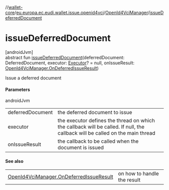 //[wallet-core](../../../index.md)/[eu.europa.ec.eudi.wallet.issue.openid4vci](../index.md)/[OpenId4VciManager](index.md)/[issueDeferredDocument](issue-deferred-document.md)

# issueDeferredDocument

[androidJvm]\
abstract fun [issueDeferredDocument](issue-deferred-document.md)(deferredDocument: DeferredDocument,
executor: [Executor](https://developer.android.com/reference/kotlin/java/util/concurrent/Executor.html)? =
null, onIssueResult: [OpenId4VciManager.OnDeferredIssueResult](-on-deferred-issue-result/index.md))

Issue a deferred document

#### Parameters

androidJvm

|                  |                                                                                                                               |
|------------------|-------------------------------------------------------------------------------------------------------------------------------|
| deferredDocument | the deferred document to issue                                                                                                |
| executor         | the executor defines the thread on which the callback will be called. If null, the callback will be called on the main thread |
| onIssueResult    | the callback to be called when the document is issued                                                                         |

#### See also

|                                                                               |                             |
|-------------------------------------------------------------------------------|-----------------------------|
| [OpenId4VciManager.OnDeferredIssueResult](-on-deferred-issue-result/index.md) | on how to handle the result |
